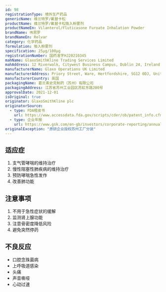 ```yaml
---
id: 98
registrationType: 境外生产药品
genericName: 维兰特罗/氟替卡松
productName: 维兰特罗/氟替卡松吸入粉雾剂
productNameEn: Vilanterol/Fluticasone Furoate Inhalation Powder
brandName: 伟思罗
brandNameEn: Relvar
category: 化学药品
formulation: 吸入粉雾剂
specification: 25μg/100μg
registrationNumber: 国药准字HJ20210345
mahName: GlaxoSmithKline Trading Services Limited
mahAddress: 12 Riverwalk, Citywest Business Campus, Dublin 24, Ireland
manufacturerName: Glaxo Operations UK Limited
manufacturerAddress: Priory Street, Ware, Hertfordshire, SG12 0DJ, United Kingdom
manufacturerCountry: 英国
packagingName: 葛兰素史克制药（苏州）有限公司
packagingAddress: 江苏省苏州工业园区苏虹东路200号
approvalDate: 2021-12-01
isOriginal: true
originator: GlaxoSmithKline plc
originatorSource:
  - type: FDA橙皮书
    url: https://www.accessdata.fda.gov/scripts/cder/ob/patent_info.cfm?Product_No=001&Appl_No=204275
  - type: 企业年报
    url: https://www.gsk.com/en-gb/investors/corporate-reporting/annual-report/
originalException: "原研企业授权苏州工厂分装"
---
```


## 适应症

1. 支气管哮喘的维持治疗
2. 慢性阻塞性肺疾病的维持治疗
3. 预防哮喘急性发作
4. 改善肺功能

## 注意事项

1. 不用于急性症状的缓解
2. 监测肾上腺功能
3. 注意骨密度降低风险
4. 避免突然停药

## 不良反应

- 口腔念珠菌病
- 上呼吸道感染
- 头痛
- 声音嘶哑
- 心动过速 